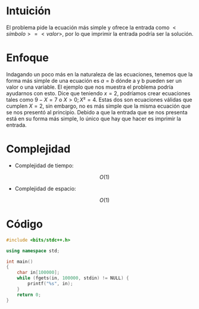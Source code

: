 # Intuición
<!-- Describe your first thoughts on how to solve this problem. -->
El problema pide la ecuación más simple y ofrece la entrada como $< símbolo > = < valor>$, por lo que imprimir la entrada podría ser la solución.

# Enfoque
<!-- Describe your approach to solving the problem. -->
Indagando un poco más en la naturaleza de las ecuaciones, tenemos que la forma más simple de una ecuación es $a = b$ dónde a y b pueden ser un valor o una variable. El ejemplo que nos muestra el problema podría ayudarnos con esto. Dice que teniendo $x = 2$, podríamos crear ecuaciones tales como $9 - X = 7$ o $X > 0; X² = 4$. Estas dos son ecuaciones válidas que cumplen $X = 2$, sin embargo, no es más simple que la misma ecuación que se nos presentó al principio. Debido a que la entrada que se nos presenta está en su forma más simple, lo único que hay que hacer es imprimir la entrada.

# Complejidad
- Complejidad de tiempo:
    <!-- Add your time complexity here, e.g. $$O(n)$$ -->
    $$O(1)$$

- Complejidad de espacio:
    <!-- Add your space complexity here, e.g. $$O(n)$$ -->
    $$O(1)$$

# Código
```cpp
#include <bits/stdc++.h>

using namespace std;

int main()
{
	char in[100000];
	while (fgets(in, 100000, stdin) != NULL) {
		printf("%s", in);
	}
	return 0;
}

```
